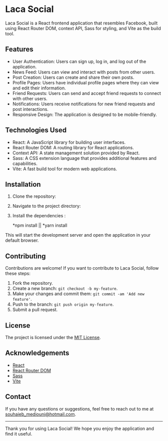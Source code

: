 # Laca Social

Laca Social is a React frontend application that resembles Facebook, built using React Router DOM, context API, Sass for styling, and Vite as the build tool.

## Features

- User Authentication: Users can sign up, log in, and log out of the application.
- News Feed: Users can view and interact with posts from other users.
- Post Creation: Users can create and share their own posts.
- Profile Pages: Users have individual profile pages where they can view and edit their information.
- Friend Requests: Users can send and accept friend requests to connect with other users.
- Notifications: Users receive notifications for new friend requests and post interactions.
- Responsive Design: The application is designed to be mobile-friendly.

## Technologies Used

- React: A JavaScript library for building user interfaces.
- React Router DOM: A routing library for React applications.
- Context API: A state management solution provided by React.
- Sass: A CSS extension language that provides additional features and capabilities.
- Vite: A fast build tool for modern web applications.

## Installation

1. Clone the repository:


2. Navigate to the project directory:


3. Install the dependencies :

    *npm install || *yarn install



This will start the development server and open the application in your default browser.

## Contributing

Contributions are welcome! If you want to contribute to Laca Social, follow these steps:

1. Fork the repository.
2. Create a new branch: `git checkout -b my-feature`.
3. Make your changes and commit them: `git commit -am 'Add new feature'`.
4. Push to the branch: `git push origin my-feature`.
5. Submit a pull request.

## License

The project is licensed under the [MIT License](LICENSE).

## Acknowledgements

- [React](https://reactjs.org/)
- [React Router DOM](https://reactrouter.com/)
- [Sass](https://sass-lang.com/)
- [Vite](https://vitejs.dev/)

## Contact

If you have any questions or suggestions, feel free to reach out to me at [souhaieb_mediouni@hotmail.com](mailto:souhaieb_mediouni@hotmail.com).

---

Thank you for using Laca Social! We hope you enjoy the application and find it useful.
